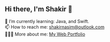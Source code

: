 ## Hi there, I'm Shakir 👋
🌱 I’m currently learning: Java, and Swift.<br>
📫 How to reach me: shakirnasim@outlook.com <br>
👨🏽‍💻 More about me: <a href = "https://shakirnasim00.github.io/web-portfolio/">My Web Portfolio</a>
<!--
**shakirnasim00/shakirnasim00** is a ✨ _special_ ✨ repository because its `README.md` (this file) appears on your GitHub profile.


- 🔭 I’m currently working on ...
- ⚡ Fun fact: 
-->
